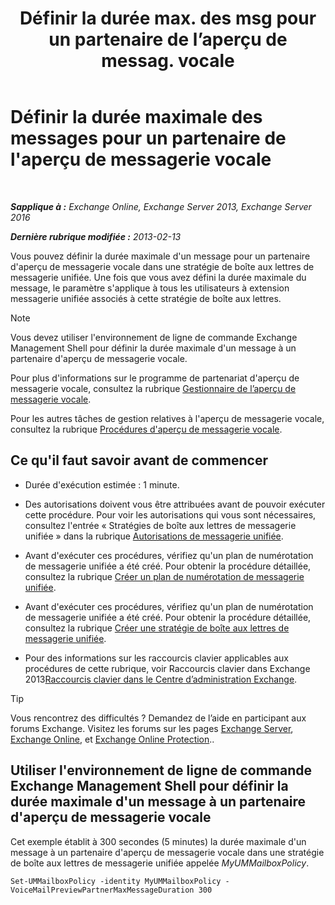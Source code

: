 ﻿---
title: 'Définir la durée max. des msg pour un partenaire de l’aperçu de messag. vocale'
TOCTitle: Définir la durée maximale des messages pour un partenaire de l'aperçu de messagerie vocale
ms:assetid: 18f928ff-f4cc-4eed-a466-de13388780b3
ms:mtpsurl: https://technet.microsoft.com/fr-fr/library/Ff630912(v=EXCHG.150)
ms:contentKeyID: 51407162
ms.date: 05/23/2018
mtps_version: v=EXCHG.150
ms.translationtype: MT
---

# Définir la durée maximale des messages pour un partenaire de l'aperçu de messagerie vocale

 

_**Sapplique à :** Exchange Online, Exchange Server 2013, Exchange Server 2016_

_**Dernière rubrique modifiée :** 2013-02-13_

Vous pouvez définir la durée maximale d'un message pour un partenaire d'aperçu de messagerie vocale dans une stratégie de boîte aux lettres de messagerie unifiée. Une fois que vous avez défini la durée maximale du message, le paramètre s'applique à tous les utilisateurs à extension messagerie unifiée associés à cette stratégie de boîte aux lettres.

> [!NOTE]
> Vous devez utiliser l'environnement de ligne de commande Exchange Management Shell pour définir la durée maximale d'un message à un partenaire d'aperçu de messagerie vocale.


Pour plus d'informations sur le programme de partenariat d'aperçu de messagerie vocale, consultez la rubrique [Gestionnaire de l’aperçu de messagerie vocale](voice-mail-preview-advisor-exchange-2013-help.md).

Pour les autres tâches de gestion relatives à l'aperçu de messagerie vocale, consultez la rubrique [Procédures d'aperçu de messagerie vocale](voice-mail-preview-procedures-exchange-2013-help.md).

## Ce qu'il faut savoir avant de commencer

  - Durée d'exécution estimée : 1 minute.

  - Des autorisations doivent vous être attribuées avant de pouvoir exécuter cette procédure. Pour voir les autorisations qui vous sont nécessaires, consultez l'entrée « Stratégies de boîte aux lettres de messagerie unifiée » dans la rubrique [Autorisations de messagerie unifiée](unified-messaging-permissions-exchange-2013-help.md).

  - Avant d'exécuter ces procédures, vérifiez qu'un plan de numérotation de messagerie unifiée a été créé. Pour obtenir la procédure détaillée, consultez la rubrique [Créer un plan de numérotation de messagerie unifiée](create-a-um-dial-plan-exchange-2013-help.md).

  - Avant d'exécuter ces procédures, vérifiez qu'un plan de numérotation de messagerie unifiée a été créé. Pour obtenir la procédure détaillée, consultez la rubrique [Créer une stratégie de boîte aux lettres de messagerie unifiée](create-a-um-mailbox-policy-exchange-2013-help.md).

  - Pour des informations sur les raccourcis clavier applicables aux procédures de cette rubrique, voir Raccourcis clavier dans Exchange 2013[Raccourcis clavier dans le Centre d’administration Exchange](keyboard-shortcuts-in-the-exchange-admin-center-exchange-online-protection-help.md).

> [!TIP]
> Vous rencontrez des difficultés ? Demandez de l’aide en participant aux forums Exchange. Visitez les forums sur les pages <a href="https://go.microsoft.com/fwlink/p/?linkid=60612">Exchange Server</a>, <a href="https://go.microsoft.com/fwlink/p/?linkid=267542">Exchange Online</a>, et <a href="https://go.microsoft.com/fwlink/p/?linkid=285351">Exchange Online Protection</a>..


## Utiliser l'environnement de ligne de commande Exchange Management Shell pour définir la durée maximale d'un message à un partenaire d'aperçu de messagerie vocale

Cet exemple établit à 300 secondes (5 minutes) la durée maximale d'un message à un partenaire d'aperçu de messagerie vocale dans une stratégie de boîte aux lettres de messagerie unifiée appelée *MyUMMailboxPolicy*.

    Set-UMMailboxPolicy -identity MyUMMailboxPolicy -VoiceMailPreviewPartnerMaxMessageDuration 300

